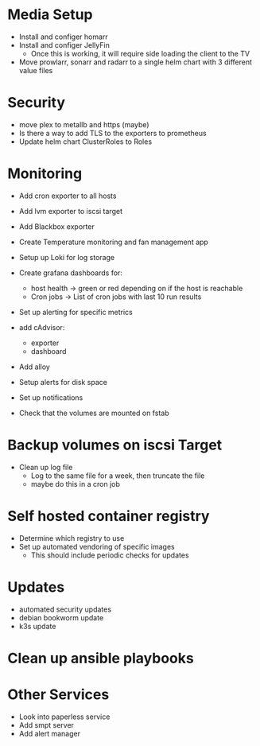 # Media Setup
* Install and configer homarr
* Install and configer JellyFin
    * Once this is working, it will require side loading the client to the TV
* Move prowlarr, sonarr and radarr to a single helm chart with 3 different value files

# Security
* move plex to metallb and https (maybe)
* Is there a way to add TLS to the exporters to prometheus
* Update helm chart ClusterRoles to Roles

# Monitoring
* Add cron exporter to all hosts
* Add lvm exporter to iscsi target
* Add Blackbox exporter
* Create Temperature monitoring and fan management app
* Setup up Loki for log storage
* Create grafana dashboards for:
    * host health -> green or red depending on if the host is reachable
    * Cron jobs -> List of cron jobs with last 10 run results
* Set up alerting for specific metrics
* add cAdvisor:
    * exporter
    * dashboard
* Add alloy
* Setup alerts for disk space
* Set up notifications

* Check that the volumes are mounted on fstab

# Backup volumes on iscsi Target
* Clean up log file
    * Log to the same file for a week, then truncate the file
    * maybe do this in a cron job

# Self hosted container registry
* Determine which registry to use
* Set up automated vendoring of specific images
    * This should include periodic checks for updates

# Updates
* automated security updates
* debian bookworm update
* k3s update


# Clean up ansible playbooks

# Other Services
* Look into paperless service
* Add smpt server
* Add alert manager
